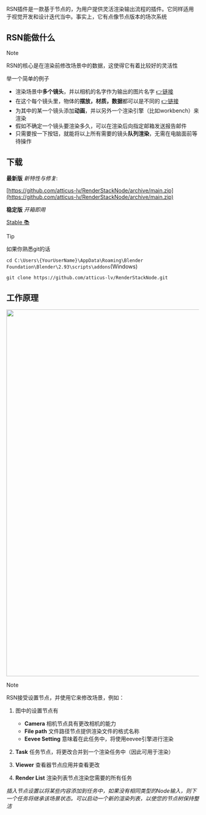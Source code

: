 RSN插件是一款基于节点的，为用户提供灵活渲染输出流程的插件。它同样适用于视觉开发和设计迭代当中。事实上，它有点像节点版本的场次系统

## RSN能做什么

> [!NOTE]
> RSN的核心是在渲染前修改场景中的数据，这使得它有着比较好的灵活性

举一个简单的例子

+ 渲染场景中**多个镜头**，并以相机的名字作为输出的图片名字 [👉链接](Example1.md)
+ 在这个每个镜头里，物体的**摆放，材质，数据**都可以是不同的 [👉链接](Example2.md)
+ 为其中的某一个镜头添加**动画**，并以另外一个渲染引擎（比如workbench）来渲染
+ 假如不确定一个镜头要渲染多久，可以在渲染后向指定邮箱发送报告邮件
+ 只需要按一下按钮，就能将以上所有需要的镜头**队列渲染**，无需在电脑面前等待操作

<!-- panels:start -->

<!-- div:title-panel -->

## 下载

<!-- div:left-panel -->

**最新版** *新特性与修复*:

[https://github.com/atticus-lv/RenderStackNode/archive/main.zip](https://github.com/atticus-lv/RenderStackNode/archive/main.zip)

**稳定版** *开箱即用*

[Stable 📚 ](https://github.com/atticus-lv/RenderStackNode/releases/latest)



<!-- div:right-panel -->

> [!TIP]
> 如果你熟悉git的话
>
> `cd C:\Users\{YourUserName}\AppData\Roaming\Blender Foundation\Blender\2.93\scripts\addons`(Windows)
>
> `git clone https://github.com/atticus-lv/RenderStackNode.git`

<!-- panels:end -->

<!-- panels:start -->

<!-- div:title-panel -->

## 工作原理

<!-- div:left-panel -->

<img src="media/img/howitwork.png" width=960px />

<!-- div:right-panel -->

> [!NOTE]
> RSN接受设置节点，并使用它来修改场景，例如：

1. 图中的设置节点有

    + **Camera** 相机节点具有更改相机的能力
    + **File path** 文件路径节点提供渲染文件的格式名称
    + **Eevee Setting** 意味着在此任务中，将使用eevee引擎进行渲染

2. **Task** 任务节点，将更改合并到一个渲染任务中（因此可用于渲染）

3. **Viewer**  查看器节点应用并查看更改

4. **Render List**  渲染列表节点渲染您需要的所有任务

*插入节点设置以将某些内容添加到任务中，如果没有相同类型的Node输入，则下一个任务将继承该场景状态。可以启动一个新的渲染列表，以使您的节点树保持整洁*

<!-- panels:end -->

